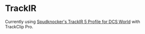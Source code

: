 # TrackIR

Currently using [Spudknocker's TrackIR 5 Profile for DCS World](https://www.digitalcombatsimulator.com/en/files/3300419/) with TrackClip Pro.